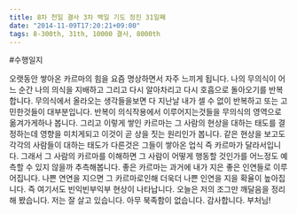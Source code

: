 ```yaml
---
title: 8차 천일 결사 3차 백일 기도 정진 31일째
date: "2014-11-09T17:20:21+09:00"
tags: 8-300th, 31th, 10000 결사, 8000th
---
```


#수행일지

오랫동안 쌓아온 카르마의 힘을 요즘 명상하면서 자주 느끼게 됩니다. 나의 무의식이 어느 순간 나의 의식을 지배하고 그리고 다시 알아차리고 다시 호흡으로 돌아오기를 반복합니다. 무의식에서 올라오는 생각들을보면 다 지난날 내가 셀 수 없이 반복하고 또는 고민한것들이 대부분입니다. 반복이 의식작용에서 이루어지는것들을 무의식의 영역으로 옮겨가게하나 봅니다. 그리고 이렇게 쌓인 카르마는 그 사람의 현상을 대하는 태도를 결정하는데 영향을 미치게되고 이것이 곧 상을 짓는 원리인가 봅니다. 같은 현상을 보고도 각각의 사람들이 대하는 태도가 다른것은 그들이 쌓아온 업식 즉 카르마가 달라서입니다. 그래서 그 사람의 카르마를 이해하면 그 사람이 어떻게 행동할 것인가를 어느정도 예측할 수 있지 않을까 추측해봅니다. 좋은 카르마는 과거에 내가 지은 좋은 인연들로 이루어집니다. 나쁜 연연을 지으면 그 카르마로인해 더욱더 나쁜 인연을 지을 확율이 높아집니다. 즉 여기서도 빈익빈부익부 현상이 나타납니다. 오늘은 저의 조그만 깨달음을 정리해 봤습니다. 저는 잘 살고 있습니다. 아무 북족함이 없습니다. 감사합니다. 부처님!
